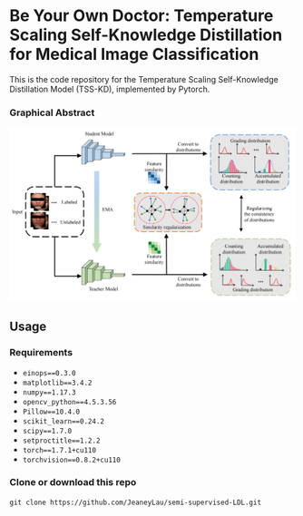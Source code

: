 # Be Your Own Doctor: Temperature Scaling Self-Knowledge Distillation for Medical Image Classification
This is the code repository for the Temperature Scaling Self-Knowledge Distillation Model (TSS-KD), implemented by Pytorch. 


### Graphical Abstract
<div align="center" >
  <img src="https://github.com/JeaneyLau/semi-supervised-LDL/blob/main/image/Abstract.jpg">
</div>

## Usage

### Requirements

- `einops==0.3.0`
- `matplotlib==3.4.2`
- `numpy==1.17.3`
- `opencv_python==4.5.3.56`
- `Pillow==10.4.0`
- `scikit_learn==0.24.2`
- `scipy==1.7.0`
- `setproctitle==1.2.2`
- `torch==1.7.1+cu110`
- `torchvision==0.8.2+cu110`

### Clone or download this repo
```
git clone https://github.com/JeaneyLau/semi-supervised-LDL.git
```
